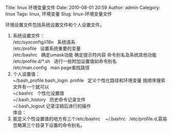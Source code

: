 Title: linux 环境变量文件
Date: 2010-08-01 20:59
Author: admin
Category: linux
Tags: linux, 环境变量
Slug: linux-环境变量文件

环境设置文件包括系统设置文件和个人设置文件。  
1. 系统设置文件：  
/etc/sysconfig/i18n   系统语系  
/etc/profile   设置系统重要的变量  
/etc/bashrc   确定umask功能 确定提示符内容 命令别名及系统其他功能  
/etc/profile.d/\*.sh   进行一些附加设置值如命令别名  
/etc/man.config   man page查找路径  
2. 个人设置值：  
\~/bash\_profile bash\_login .profile   定义个性化路径和环境变量
按顺序搜索文件有一个就可以  
\~/.bashrc   个性化设置值  
\~/.bash\_history   历史命令记录文件  
\~/.bash\_logout 记录注销后进行的操作  
体会：  
1. 能定义个性设置值的地方有三个/etc/bashrc    \~/.bashrc  
/etc/profile.d,容易忽略第三个目录下设置的命令别名。
